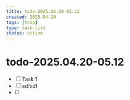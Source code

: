 ```yaml
---
title: todo-2025.04.20-05.12
created: 2025-04-20
tags: [todo]
type: task-list
status: active
---
```


#  todo-2025.04.20-05.12

- [ ] Task 1
- [ ] sdfsdf
- [ ] 